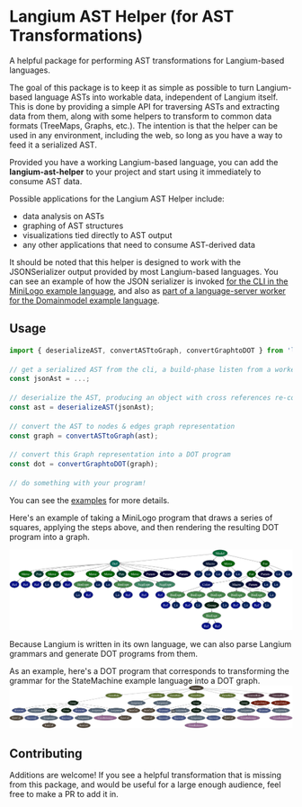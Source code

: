 # Langium AST Helper (for AST Transformations)

A helpful package for performing AST transformations for Langium-based languages.

The goal of this package is to keep it as simple as possible to turn Langium-based language ASTs into workable data, independent of Langium itself. This is done by providing a simple API for traversing ASTs and extracting data from them, along with some helpers to transform to common data formats (TreeMaps, Graphs, etc.). The intention is that the helper can be used in any environment, including the web, so long as you have a way to feed it a serialized AST.

Provided you have a working Langium-based language, you can add the **langium-ast-helper** to your project and start using it immediately to consume AST data.

Possible applications for the Langium AST Helper include:
- data analysis on ASTs
- graphing of AST structures
- visualizations tied directly to AST output
- any other applications that need to consume AST-derived data

It should be noted that this helper is designed to work with the JSONSerializer output provided by most Langium-based languages. You can see an example of how the JSON serializer is invoked [for the CLI in the MiniLogo example language](https://github.com/TypeFox/langium-minilogo/blob/main/src/cli/index.ts#L13-L18), and also as [part of a language-server worker for the Domainmodel example language](https://github.com/eclipse-langium/langium/blob/a4c7a58e9a79199d0f69cd3a9479c6ddfe99de21/examples/domainmodel/src/language-server/main-browser.ts#L27-L38).

## Usage

```ts
import { deserializeAST, convertASTtoGraph, convertGraphtoDOT } from 'langium-ast-helper';

// get a serialized AST from the cli, a build-phase listen from a worker, etc.
const jsonAst = ...;

// deserialize the AST, producing an object with cross references re-constructed
const ast = deserializeAST(jsonAst);

// convert the AST to nodes & edges graph representation
const graph = convertASTtoGraph(ast);

// convert this Graph representation into a DOT program
const dot = convertGraphtoDOT(graph);

// do something with your program!
```

You can see the [examples](../../packages/examples/src/index.ts) for more details.

Here's an example of taking a MiniLogo program that draws a series of squares, applying the steps above, and then rendering the resulting DOT program into a graph.

![MiniLogo program graph generated from a DOT specification, which in turn was derived from the StateMachine grammar.](https://github.com/TypeFox/language-engineering-visualization/blob/main/packages/langium-ast-helper/assets/minilogo-program-example.png)

Because Langium is written in its own language, we can also parse Langium grammars and generate DOT programs from them.

As an example, here's a DOT program that corresponds to transforming the grammar for the StateMachine example language into a DOT graph.
![StateMachine graph generated from a DOT specification, which in turn was derived from the StateMachine grammar.](https://github.com/TypeFox/language-engineering-visualization/blob/main/packages/langium-ast-helper/assets/statemachine-graph-example.png)

## Contributing

Additions are welcome! If you see a helpful transformation that is missing from this package, and would be useful for a large enough audience, feel free to make a PR to add it in.